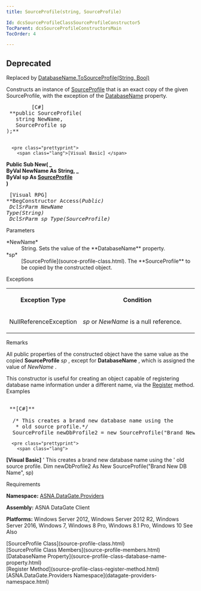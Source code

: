 ```yaml
---
title: SourceProfile(string, SourceProfile)

Id: dcsSourceProfileClassSourceProfileConstructor5
TocParent: dcsSourceProfileConstructorsMain
TocOrder: 4

---
```


## <span style="font-color:red">Deprecated</span>
Replaced by [DatabaseName.ToSourceProfile(String, Bool)](database-name-class-to_source-profile-method2.html)

Constructs an instance of [SourceProfile](source-profile-class.html) that is an exact copy of the given SourceProfile, with the exception of the [DatabaseName](source-profile-class-database-name-property.html) property.
<pre class="prettyprint">
        <span class="lang">[C#]</span>
 **public SourceProfile(<br />   string NewName,<br />   SourceProfile sp<br />);** 
      </pre>
      <pre class="prettyprint">
        <span class="lang">[Visual Basic] </span>
 **Public Sub New( _<br />   ByVal NewName As String, _<br />   ByVal sp As [SourceProfile](source-profile-class.html)<br />)** 
      </pre>
      <pre class="prettyprint">
        <span class="lang">[Visual RPG]</span>
 **BegConstructor Access(*Public)<br />   DclSrParm NewName Type(*String)<br />   DclSrParm sp Type(SourceProfile)** 
      </pre>

Parameters

<dl>
        <dt>
 *NewName* 
        </dt>
        <dd>String.  Sets the value of the **DatabaseName**  property. 
						</dd>
        <dt>
 *sp* 
        </dt>
        <dd>
          [SourceProfile](source-profile-class.html). The **SourceProfile** 
								to be copied by the constructed object.
							</dd>
</dl>

Exceptions

<table class="dtTABLE" id="table2" style="border-spacing: 0px; x-cell-content-align: Top" cellspacing="0" x-use-null-cells="x-use-null-cells">
          <colgroup span="1">
            <col span="1" style="FONT-WEIGHT: bold; WIDTH: 30%" />
            <col span="1" style="WIDTH: 70%" />
          </colgroup>
          <tr>
            <th colspan="1" rowspan="1">

Exception Type
</th>
            <th colspan="1" rowspan="1">

Condition
</th>
          </tr>
          <tr>
            <td colspan="1" rowspan="1">

NullReferenceException
</td>
            <td colspan="1" rowspan="1">

*sp* or *NewName* is a null reference.
</td>
          </tr>
</table>

Remarks

All public properties of the constructed object have the same value as the copied **SourceProfile** *sp* , except for **DatabaseName** , which is assigned the value of *NewName* .

This constructor is useful for creating an object capable of registering database name information under a different name, via the [ Register](source-profile-class-register-method.html) method. 
Examples

<pre class="prettyprint">
        <span class="lang">
 **[C#]** 
        </span>
  /* This creates a brand new database name using the
   * old source profile.*/
  SourceProfile newDbProfile2 = new SourceProfile("Brand New DB Name", sp);</pre>
      <pre class="prettyprint">
        <span class="lang">
 **[Visual Basic]** 
        </span>
  ' This creates a brand new database name using the
  ' old source profile.
  Dim newDbProfile2 As New SourceProfile("Brand New DB Name", sp)
</pre>

Requirements

**Namespace:** [ ASNA.DataGate.Providers](datagate-providers-namespace.html) 

**Assembly:** ASNA DataGate Client

**Platforms:** Windows Server 2012, Windows Server 2012 R2, Windows Server 2016, Windows 7, Windows 8 Pro, Windows 8.1 Pro, Windows 10
See Also

<dl />
      [SourceProfile Class](source-profile-class.html)
      <br />
      [SourceProfile Class Members](source-profile-members.html)
      <br />
      [DatabaseName Property](source-profile-class-database-name-property.html)
      <br />
      [Register Method](source-profile-class-register-method.html)
      <br />
      [ASNA.DataGate.Providers Namespace](datagate-providers-namespace.html)

